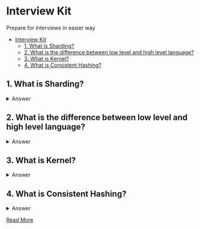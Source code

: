 # Interview Kit

Prepare for interviews in easier way

- [Interview Kit](#interview-kit)
  - [1. What is Sharding?](#1-what-is-sharding)
  - [2. What is the difference between low level and high level language?](#2-what-is-the-difference-between-low-level-and-high-level-language)
  - [3. What is Kernel?](#3-what-is-kernel)
  - [4. What is Consistent Hashing?](#4-what-is-consistent-hashing)

## 1. What is Sharding?

<details>
  <summary>Answer</summary>

Sharding is a very important concept that helps the system to keep data in different resources according to the sharding process. The word “Shard” means “a small part of a whole“. Hence Sharding means dividing a larger part into smaller parts.  
In DBMS, Sharding is a type of DataBase partitioning in which a large database is divided or partitioned into smaller data and different nodes. These shards are not only smaller, but also faster and hence easily manageable.

</details>

## 2. What is the difference between low level and high level language?

<details>
  <summary>Answer</summary>

Machine Code could probably be considered the lowest level programming language.
Assembly language is at the level of telling the processor what to do. There is still a conversion step towards machine code.

C is a step up from assembler, because you get to specify what you want to do in slightly more abstract terms, but you're still fairly close to the metal.
C++ does everything that C can do but adds the capability to abstract things away into classes.

Java/C# do similar things to C++ in a way, but without the opportunity to do everything you can do in C (like pointer manipulation in Java's case [thanks Joe!]). They have garbage collection though, which you have to do manually in C++.
Python/Ruby are even higher level, and let you forget about a lot of the details that you would need to specify in something like Java or C#.
SQL is even higher level (it's declarative). Just say "Give me all the items in the table sorted by age" and it will work out the most efficient way to carry this out for you.

</details>

## 3. What is Kernel?

<details>
<summary>Answer</summary>
Kernel is central component of an operating system that manages operations of computer and hardware. It basically manages operations of memory and CPU time. It is core component of an operating system. Kernel acts as a bridge between applications and data processing performed at hardware level using inter-process communication and system calls.

Kernel loads first into memory when an operating system is loaded and remains into memory until operating system is shut down again. It is responsible for various tasks such as disk management, task management, and memory management.
</details>

## 4. What is Consistent Hashing?

<details>
<summary>Answer</summary>
Consistent Hashing is a distributed hashing scheme that operates independently of the number of servers or objects in a distributed hash table. It powers many high-traffic dynamic websites and web applications.
</details>

[Read More](https://www.toptal.com/big-data/consistent-hashing)
